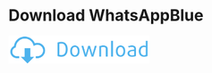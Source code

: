# Download WhatsAppBlue

<a href="https://github.com/colddrygame/wap/raw/master/raw/wablue.apk"><img src="https://github.com/colddrygame/wap/raw/master/raw/downbott.png" alt="alt text" width="50%"></a>
